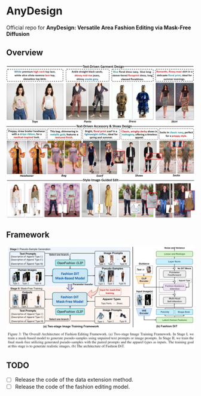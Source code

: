 # AnyDesign
Official repo for __AnyDesign: Versatile Area Fashion Editing via Mask-Free Diffusion__
## Overview
![](assets/cases.png)
## Framework
![](assets/framework.png)
## TODO
- [ ] Release the code of the data extension method.
- [ ] Release the code of the fashion editing model.
